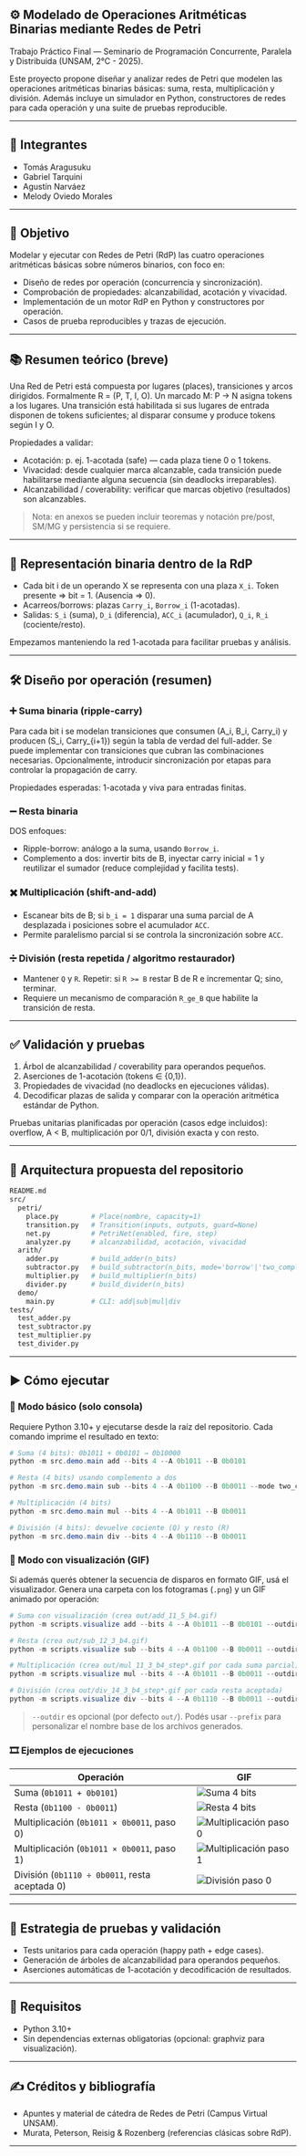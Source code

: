 ## ⚙️ Modelado de Operaciones Aritméticas Binarias mediante Redes de Petri

Trabajo Práctico Final — Seminario de Programación Concurrente, Paralela y Distribuida (UNSAM, 2°C - 2025).

Este proyecto propone diseñar y analizar redes de Petri que modelen las operaciones aritméticas binarias básicas: suma, resta, multiplicación y división. Además incluye un simulador en Python, constructores de redes para cada operación y una suite de pruebas reproducible.

---

## 👥 Integrantes

- Tomás Aragusuku
- Gabriel Tarquini
- Agustín Narváez
- Melody Oviedo Morales

---

## 🎯 Objetivo

Modelar y ejecutar con Redes de Petri (RdP) las cuatro operaciones aritméticas básicas sobre números binarios, con foco en:

- Diseño de redes por operación (concurrencia y sincronización).
- Comprobación de propiedades: alcanzabilidad, acotación y vivacidad.
- Implementación de un motor RdP en Python y constructores por operación.
- Casos de prueba reproducibles y trazas de ejecución.

---

## 📚 Resumen teórico (breve)

Una Red de Petri está compuesta por lugares (places), transiciones y arcos dirigidos. Formalmente R = (P, T, I, O). Un marcado M: P → N asigna tokens a los lugares. Una transición está habilitada si sus lugares de entrada disponen de tokens suficientes; al disparar consume y produce tokens según I y O.

Propiedades a validar:

- Acotación: p. ej. 1-acotada (safe) — cada plaza tiene 0 o 1 tokens.
- Vivacidad: desde cualquier marca alcanzable, cada transición puede habilitarse mediante alguna secuencia (sin deadlocks irreparables).
- Alcanzabilidad / coverability: verificar que marcas objetivo (resultados) son alcanzables.

> Nota: en anexos se pueden incluir teoremas y notación pre/post, SM/MG y persistencia si se requiere.

---

## 🔢 Representación binaria dentro de la RdP

- Cada bit i de un operando X se representa con una plaza `X_i`. Token presente ⇒ bit = 1. (Ausencia ⇒ 0).
- Acarreos/borrows: plazas `Carry_i`, `Borrow_i` (1-acotadas).
- Salidas: `S_i` (suma), `D_i` (diferencia), `ACC_i` (acumulador), `Q_i`, `R_i` (cociente/resto).

Empezamos manteniendo la red 1-acotada para facilitar pruebas y análisis.

---

## 🛠️ Diseño por operación (resumen)

### ➕ Suma binaria (ripple-carry)

Para cada bit i se modelan transiciones que consumen (A_i, B_i, Carry_i) y producen (S_i, Carry_{i+1}) según la tabla de verdad del full-adder. Se puede implementar con transiciones que cubran las combinaciones necesarias. Opcionalmente, introducir sincronización por etapas para controlar la propagación de carry.

Propiedades esperadas: 1-acotada y viva para entradas finitas.

### ➖ Resta binaria

DOS enfoques:

- Ripple-borrow: análogo a la suma, usando `Borrow_i`.
- Complemento a dos: invertir bits de B, inyectar carry inicial = 1 y reutilizar el sumador (reduce complejidad y facilita tests).

### ✖️ Multiplicación (shift-and-add)

- Escanear bits de B; si `b_i = 1` disparar una suma parcial de A desplazada i posiciones sobre el acumulador `ACC`.
- Permite paralelismo parcial si se controla la sincronización sobre `ACC`.

### ➗ División (resta repetida / algoritmo restaurador)

- Mantener `Q` y `R`. Repetir: si `R >= B` restar B de R e incrementar Q; sino, terminar.
- Requiere un mecanismo de comparación `R_ge_B` que habilite la transición de resta.

---

## ✅ Validación y pruebas

1) Árbol de alcanzabilidad / coverability para operandos pequeños.
2) Aserciones de 1-acotación (tokens ∈ {0,1}).
3) Propiedades de vivacidad (no deadlocks en ejecuciones válidas).
4) Decodificar plazas de salida y comparar con la operación aritmética estándar de Python.

Pruebas unitarias planificadas por operación (casos edge incluidos): overflow, A < B, multiplicación por 0/1, división exacta y con resto.

---

## 📁 Arquitectura propuesta del repositorio

```bash
README.md
src/
  petri/
    place.py        # Place(nombre, capacity=1)
    transition.py   # Transition(inputs, outputs, guard=None)
    net.py          # PetriNet(enabled, fire, step)
    analyzer.py     # alcanzabilidad, acotación, vivacidad
  arith/
    adder.py        # build_adder(n_bits)
    subtractor.py   # build_subtractor(n_bits, mode='borrow'|'two_complement')
    multiplier.py   # build_multiplier(n_bits)
    divider.py      # build_divider(n_bits)
  demo/
    main.py         # CLI: add|sub|mul|div
tests/
  test_adder.py
  test_subtractor.py
  test_multiplier.py
  test_divider.py
```

---

## ▶️ Cómo ejecutar

### 🔹 Modo básico (solo consola)

Requiere Python 3.10+ y ejecutarse desde la raíz del repositorio. Cada comando imprime el resultado en texto:

```powershell
# Suma (4 bits): 0b1011 + 0b0101 → 0b10000
python -m src.demo.main add --bits 4 --A 0b1011 --B 0b0101

# Resta (4 bits) usando complemento a dos
python -m src.demo.main sub --bits 4 --A 0b1100 --B 0b0011 --mode two_complement

# Multiplicación (4 bits)
python -m src.demo.main mul --bits 4 --A 0b1011 --B 0b0011

# División (4 bits): devuelve cociente (Q) y resto (R)
python -m src.demo.main div --bits 4 --A 0b1110 --B 0b0011
```

### 🔹 Modo con visualización (GIF)

Si además querés obtener la secuencia de disparos en formato GIF, usá el visualizador. Genera una carpeta con los fotogramas (`.png`) y un GIF animado por operación:

```powershell
# Suma con visualización (crea out/add_11_5_b4.gif)
python -m scripts.visualize add --bits 4 --A 0b1011 --B 0b0101 --outdir out

# Resta (crea out/sub_12_3_b4.gif)
python -m scripts.visualize sub --bits 4 --A 0b1100 --B 0b0011 --outdir out

# Multiplicación (crea out/mul_11_3_b4_step*.gif por cada suma parcial)
python -m scripts.visualize mul --bits 4 --A 0b1011 --B 0b0011 --outdir out

# División (crea out/div_14_3_b4_step*.gif por cada resta aceptada)
python -m scripts.visualize div --bits 4 --A 0b1110 --B 0b0011 --outdir out
```

> `--outdir` es opcional (por defecto `out/`). Podés usar `--prefix` para personalizar el nombre base de los archivos generados.

### 🎞️ Ejemplos de ejecuciones

| Operación | GIF |
| --- | --- |
| Suma (`0b1011 + 0b0101`) | ![Suma 4 bits](out/add_11_5_b4.gif) |
| Resta (`0b1100 - 0b0011`) | ![Resta 4 bits](out/sub_12_3_b4.gif) |
| Multiplicación (`0b1011 × 0b0011`, paso 0) | ![Multiplicación paso 0](out/mul_11_3_b4_step0.gif) |
| Multiplicación (`0b1011 × 0b0011`, paso 1) | ![Multiplicación paso 1](out/mul_11_3_b4_step1.gif) |
| División (`0b1110 ÷ 0b0011`, resta aceptada 0) | ![División paso 0](out/div_14_3_b4_step0.gif) |

---

## 🧪 Estrategia de pruebas y validación

- Tests unitarios para cada operación (happy path + edge cases).
- Generación de árboles de alcanzabilidad para operandos pequeños.
- Aserciones automáticas de 1-acotación y decodificación de resultados.

---

## 📎 Requisitos

- Python 3.10+
- Sin dependencias externas obligatorias (opcional: graphviz para visualización).

---

## ✍️ Créditos y bibliografía

- Apuntes y material de cátedra de Redes de Petri (Campus Virtual UNSAM).
- Murata, Peterson, Reisig & Rozenberg (referencias clásicas sobre RdP).

---
